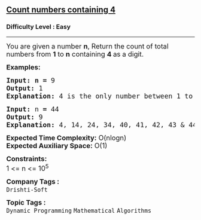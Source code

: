 <h2><a href="https://www.geeksforgeeks.org/problems/count-numbers-containing-43022/0">Count numbers containing 4</a></h2><h3>Difficulty Level : Easy</h3><hr><div class="problems_problem_content__Xm_eO"><p><span style="font-size: 18px;">You are given a number <strong>n</strong>, Return the count of total numbers from <strong>1</strong> to <strong>n</strong> containing <strong>4 </strong>as a digit.</span></p>
<p><span style="font-size: 18px;"><strong>Examples:</strong></span></p>
<pre><span style="font-size: 18px;"><strong style="font-size: 18px;">Input:</strong> </span><span style="font-size: 18px;"><strong>n = </strong>9</span>
<span style="font-size: 18px;"><strong><span style="font-size: 18px;">Output:</span> </strong></span><span style="font-size: 18px;">1</span>
<span style="font-size: 18px;"><strong><span style="font-size: 18px;">Explanation:</span> </strong></span><span style="font-size: 18px;">4 is the only number between 1 to 9 which contains 4 as a digit.</span></pre>
<pre><span style="font-size: 18px;"><strong><span style="font-size: 18px;">Input:</span> </strong></span><span style="font-size: 18px;">n<strong> = </strong>44</span>
<span style="font-size: 18px;"><strong><span style="font-size: 18px;">Output:</span> </strong>9</span>
<span style="font-size: 18px;"><strong><span style="font-size: 18px;">Explanation:</span> </strong>4, 14, 24, 34, 40, 41, 42, 43 &amp; 44, there are total 9 numbers containing 4 as a digit.</span><span style="font-size: 18px;"><br></span></pre>
<p><span style="font-size: 18px;"><strong>Expected Time Complexity:</strong> O(nlogn)<br><strong>Expected Auxiliary Space:</strong> O(1)</span></p>
<p><span style="font-size: 18px;"><strong>Constraints:</strong></span><br><span style="font-size: 18px;">1 &lt;= n &lt;= 10<sup>5</sup></span></p></div><p><span style=font-size:18px><strong>Company Tags : </strong><br><code>Drishti-Soft</code>&nbsp;<br><p><span style=font-size:18px><strong>Topic Tags : </strong><br><code>Dynamic Programming</code>&nbsp;<code>Mathematical</code>&nbsp;<code>Algorithms</code>&nbsp;